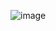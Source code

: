 ![image](https://github.com/gunjankhanal/kubernetes-examples-/assets/20742236/950cb72d-0647-40e6-9221-91480a99b179)
